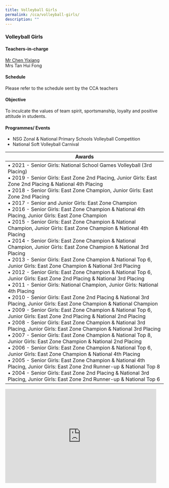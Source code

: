```yaml
---
title: Volleyball Girls
permalink: /cca/volleyball-girls/
description: ""
---
```

### Volleyball Girls

#### Teachers-in-charge

[Mr Chen Yixiang](mailto:chen_yixiang@moe.edu.sg)  <br>
Mrs Tan Hui Fong  
#### Schedule

Please refer to the schedule sent by the CCA teachers&nbsp;  

#### Objective

To inculcate the values of team spirit, sportsmanship, loyalty and positive attitude in students.  
  

#### Programmes/ Events

*   NSG Zonal &amp; National Primary Schools Volleyball Competition&nbsp;
*   National Soft Volleyball Carnival

| Awards |
|---|
| • 2021 - Senior Girls: National School Games Volleyball (3rd Placing)<br>• 2019 - Senior Girls: East Zone 2nd Placing, Junior Girls: East Zone 2nd Placing &amp; National 4th Placing    <br>• 2018 - Senior Girls: East Zone Champion, Junior Girls: East Zone 2nd Placing<br>• 2017 - Senior and Junior Girls: East Zone Champion<br>• 2016 - Senior Girls: East Zone Champion &amp; National 4th Placing, Junior Girls: East Zone Champion<br>• 2015 - Senior Girls: East Zone Champion &amp; National Champion, Junior Girls: East Zone Champion &amp; National 4th Placing<br>• 2014 - Senior Girls: East Zone Champion &amp; National Champion, Junior Girls: East Zone Champion &amp; National 3rd Placing<br>• 2013 - Senior Girls: East Zone Champion &amp; National Top 6, Junior Girls: East Zone Champion &amp; National 3rd Placing<br>• 2012 - Senior Girls: East Zone Champion &amp; National Top 6, Junior Girls: East Zone 2nd Placing &amp; National 3rd Placing<br>• 2011 - Senior Girls: National Champion, Junior Girls: National 4th Placing<br>• 2010 - Senior Girls: East Zone 2nd Placing &amp; National 3rd Placing, Junior Girls: East Zone Champion &amp; National Champion<br>• 2009 - Senior Girls: East Zone Champion &amp; National Top 6, Junior Girls: East Zone 2nd Placing &amp; National 2nd Placing<br>• 2008 - Senior Girls: East Zone Champion &amp; National 3rd Placing, Junior Girls: East Zone Champion &amp; National 3rd Placing<br>• 2007 - Senior Girls: East Zone Champion &amp; National Top 8, Junior Girls: East Zone Champion &amp; National 2nd Placing<br>• 2006 - Senior Girls: East Zone Champion &amp; National Top 6, Junior Girls: East Zone Champion &amp; National 4th Placing<br>• 2005 - Senior Girls: East Zone Champion &amp; National 4th Placing, Junior Girls: East Zone 2nd Runner-up &amp; National Top 8<br>• 2004 - Senior Girls: East Zone 2nd Placing &amp; National 3rd Placing, Junior Girls: East Zone 2nd Runner-up &amp; National Top 6 |

<iframe allowfullscreen="true" height="299" width="480" frameborder="0" src="https://docs.google.com/presentation/d/e/2PACX-1vTLMDZn7582xkesv5PVfzoujgJGnB_u2GHzn4c-f4GCd5PhxiHAAP187mhtrLBRLuWso_2ITjHYBgOn/embed?start=false&amp;loop=false&amp;delayms=5000"></iframe>